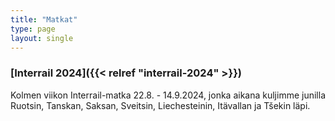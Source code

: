 ```yaml
---
title: "Matkat"
type: page
layout: single
---
```


### [Interrail 2024]({{< relref "interrail-2024" >}})
Kolmen viikon Interrail-matka 22.8. - 14.9.2024, jonka aikana kuljimme junilla Ruotsin, Tanskan, Saksan, Sveitsin, Liechesteinin, Itävallan ja Tšekin läpi.